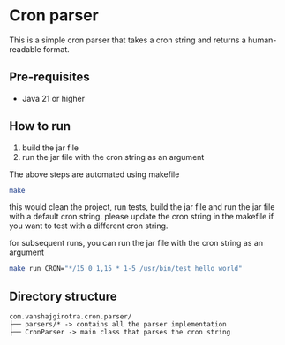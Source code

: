 # Cron parser
This is a simple cron parser that takes a cron string and returns a human-readable format.

## Pre-requisites
- Java 21 or higher

## How to run
1. build the jar file
2. run the jar file with the cron string as an argument

The above steps are automated using makefile
```bash
make
```
this would clean the project, run tests, build the jar file and run the jar file with a default cron string.
please update the cron string in the makefile if you want to test with a different cron string.

for subsequent runs, you can run the jar file with the cron string as an argument
```bash
make run CRON="*/15 0 1,15 * 1-5 /usr/bin/test hello world"
```

## Directory structure
```
com.vanshajgirotra.cron.parser/
├── parsers/* -> contains all the parser implementation
├── CronParser -> main class that parses the cron string
```

